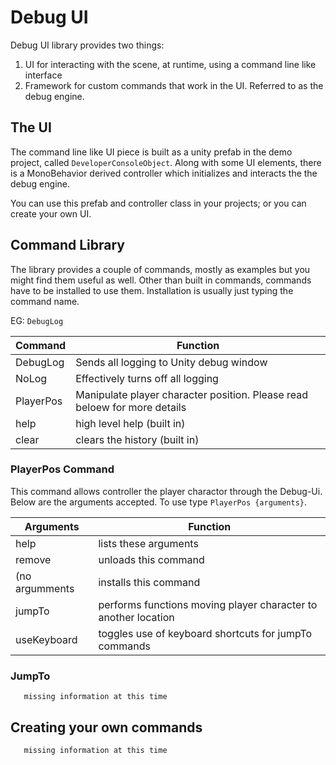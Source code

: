# Debug UI

Debug UI library provides two things:
1. UI for interacting with the scene, at runtime, using a command line like interface
2. Framework for custom commands that work in the UI.  Referred to as the debug engine.


## The UI

The command line like UI piece is built as a unity prefab in the demo project, called `DeveloperConsoleObject`.  Along with some
UI elements, there is a MonoBehavior derived controller which initializes and interacts the the debug engine.  

You can use this prefab and controller class in your projects; or you can create your own UI.

## Command Library

The library provides a couple of commands, mostly as examples but you might find them useful as well.  Other than
built in commands, commands have to be installed to use them.   Installation is usually just typing the command name.

EG: `DebugLog`


| Command          | Function            |
|------------------|---------------------|
| DebugLog         | Sends all logging to Unity debug window |
| NoLog            | Effectively turns off all logging |
| PlayerPos        | Manipulate player character position.  Please read beloew for more details |
| help             | high level help (built in) |
| clear            | clears the history (built in)|


### PlayerPos Command
This command allows controller the player charactor through the Debug-Ui.  Below are the arguments accepted. To use
type `PlayerPos {arguments}`.  

| Arguments        | Function            |
|------------------|---------------------|
| help             | lists these arguments |
| remove           | unloads this command |
| (no argumments   | installs this command |
| jumpTo           | performs functions moving player character to another location |
| useKeyboard      | toggles use of keyboard shortcuts for jumpTo commands |

### JumpTo
```
   missing information at this time
```



## Creating your own commands
```
   missing information at this time
```

